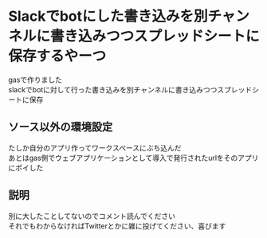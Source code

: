 # Slackでbotにした書き込みを別チャンネルに書き込みつつスプレッドシートに保存するやーつ
gasで作りました  
slackでbotに対して行った書き込みを別チャンネルに書き込みつつスプレッドシートに保存

## ソース以外の環境設定
たしか自分のアプリ作ってワークスペースにぶち込んだ  
あとはgas側でウェブアプリケーションとして導入で発行されたurlをそのアプリにポイした  

## 説明
別に大したことしてないのでコメント読んでください  
それでもわからなければTwitterとかに雑に投げてください、喜びます

